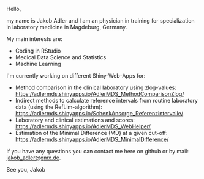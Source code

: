 Hello,

my name is Jakob Adler and I am an physician in training for specialization in laboratory medicine in Magdeburg, Germany.

My main interests are:

- Coding in RStudio
- Medical Data Science and Statistics
- Machine Learning

I´m currently working on different Shiny-Web-Apps for:
- Method comparison in the clinical laboratory using zlog-values: https://adlermds.shinyapps.io/AdlerMDS_MethodComparisonZlog/
- Indirect methods to calculate reference intervals from routine laboratory data (using the RefLim-algorithm): https://adlermds.shinyapps.io/SchenkAnsorge_Referenzintervalle/
- Laboratory and clinical estimations and scores: https://adlermds.shinyapps.io/AdlerMDS_WebHelper/
- Estimation of the Minimal Difference (MD) at a given cut-off: https://adlermds.shinyapps.io/AdlerMDS_MinimalDifference/

If you have any questions you can contact me here on github or by mail: jakob_adler@gmx.de.

See you,
Jakob

<!---
Bussard91/Bussard91 is a ✨ special ✨ repository because its `README.md` (this file) appears on your GitHub profile.
You can click the Preview link to take a look at your changes.
--->

